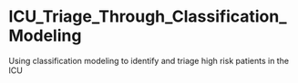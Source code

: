 # ICU_Triage_Through_Classification_Modeling
Using classification modeling to identify and triage high risk patients in the ICU
